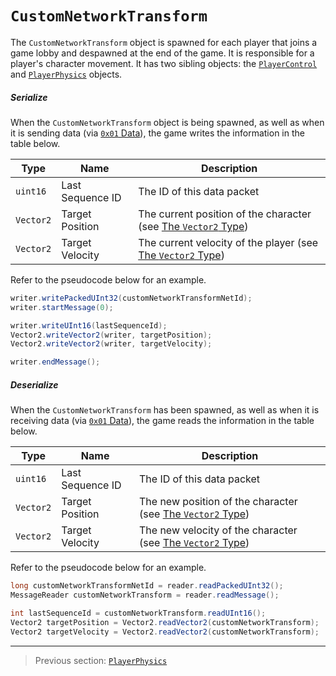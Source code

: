 # `CustomNetworkTransform`

The `CustomNetworkTransform` object is spawned for each player that joins a game lobby and despawned at the end of the game. It is responsible for a player's character movement. It has two sibling objects: the [`PlayerControl`](04_playercontrol.md) and [`PlayerPhysics`](09_playerphysics.md) objects.

##### Serialize

When the `CustomNetworkTransform` object is being spawned, as well as when it is sending data (via [`0x01` Data](../03_gamedata_and_gamedatato_message_types/01_data.md)), the game writes the information in the table below.

| Type | Name | Description |
| --- | --- | --- |
| `uint16` | Last Sequence ID | The ID of this data packet |
| `Vector2` | Target Position | The current position of the character (see [The `Vector2` Type](../01_packet_structure/04_the_vector2_type.md)) |
| `Vector2` | Target Velocity | The current velocity of the player (see [The `Vector2` Type](../01_packet_structure/04_the_vector2_type.md)) |

Refer to the pseudocode below for an example.

```java
writer.writePackedUInt32(customNetworkTransformNetId);
writer.startMessage(0);

writer.writeUInt16(lastSequenceId);
Vector2.writeVector2(writer, targetPosition);
Vector2.writeVector2(writer, targetVelocity);

writer.endMessage();
```

##### Deserialize

When the `CustomNetworkTransform` has been spawned, as well as when it is receiving data (via [`0x01` Data](../03_gamedata_and_gamedatato_message_types/01_data.md)), the game reads the information in the table below.

| Type | Name | Description |
| --- | --- | --- |
| `uint16` | Last Sequence ID | The ID of this data packet |
| `Vector2` | Target Position | The new position of the character (see [The `Vector2` Type](../01_packet_structure/04_the_vector2_type.md)) |
| `Vector2` | Target Velocity | The new velocity of the character (see [The `Vector2` Type](../01_packet_structure/04_the_vector2_type.md)) |

Refer to the pseudocode below for an example.

```java
long customNetworkTransformNetId = reader.readPackedUInt32();
MessageReader customNetworkTransform = reader.readMessage();

int lastSequenceId = customNetworkTransform.readUInt16();
Vector2 targetPosition = Vector2.readVector2(customNetworkTransform);
Vector2 targetVelocity = Vector2.readVector2(customNetworkTransform);
```

---

> Previous section: [`PlayerPhysics`](09_playerphysics.md)<br>
